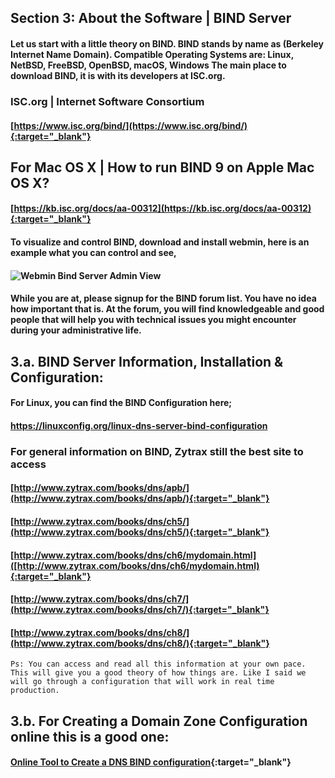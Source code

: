 
## Section 3: About the Software | BIND Server

#### Let us start with a little theory on BIND. BIND stands by name as (**Berkeley Internet Name Domain**). Compatible Operating Systems are: Linux, NetBSD, FreeBSD, OpenBSD, macOS, Windows The main place to download BIND, it is with its developers at ISC.org.

### ISC.org | Internet Software Consortium
#### [https://www.isc.org/bind/](https://www.isc.org/bind/){:target="_blank"}

## For Mac OS X | How to run BIND 9 on Apple Mac OS X?

#### [https://kb.isc.org/docs/aa-00312](https://kb.isc.org/docs/aa-00312){:target="_blank"}

#### To visualize and control BIND, download and install webmin, here is an example what you can control and see,

#### ![Webmin Bind Server Admin View]({{site.baseurl}}/img/webmin-bind-dns-server-1280x640-01.png)

#### While you are at, please **signup for the BIND forum list**. You have no idea how important that is. At the forum, you will find knowledgeable and good people that will help you with technical issues you might encounter during your administrative life.

## 3.a. BIND Server Information, Installation & Configuration:
#### For Linux, you can find the BIND Configuration here;
#### https://linuxconfig.org/linux-dns-server-bind-configuration

### For general information on BIND, Zytrax still the best site to access

#### [http://www.zytrax.com/books/dns/apb/](http://www.zytrax.com/books/dns/apb/){:target="_blank"}

#### [http://www.zytrax.com/books/dns/ch5/](http://www.zytrax.com/books/dns/ch5/){:target="_blank"}

#### [http://www.zytrax.com/books/dns/ch6/mydomain.html]([http://www.zytrax.com/books/dns/ch6/mydomain.html){:target="_blank"}

#### [http://www.zytrax.com/books/dns/ch7/](http://www.zytrax.com/books/dns/ch7/){:target="_blank"}

#### [http://www.zytrax.com/books/dns/ch8/](http://www.zytrax.com/books/dns/ch8/){:target="_blank"}

```
Ps: You can access and read all this information at your own pace. This will give you a good theory of how things are. Like I said we will go through a configuration that will work in real time production.

```

## 3.b. For Creating a Domain Zone Configuration online this is a good one:

#### [Online Tool to Create a DNS BIND configuration](https://ceipam.eu/en/bindgen.php){:target="_blank"}
